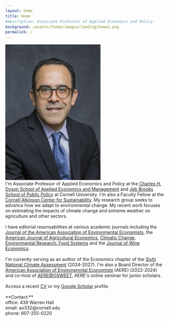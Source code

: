 ```yaml
---
layout: home
title: Home
#description: Associate Professor of Applied Economics and Policy
background: /assets/theme/images/landing/home2.png
permalink: /
---
```


<!--
PLEASE READ THIS BEFORE EDIT THE HOME PAGE
- To have two columns, use an html table to emulate a table with two columns

- This is how embeed links in a html code
<a href="https://dyson.cornell.edu" target="_blank">Charles H. Dyson School of Applied Economics and Management</a>

<br/> is just space between paragraphs in html
-->
<div class="container">
  <div class="row">
    <div class="col-sm">
        <img src="/assets/theme/images/landing/aob1.jpg" alt="MarineGEO circle logo" style="width: 300px"/>
    </div>
    <div class="col-sm">
      I'm Associate Professor of Applied Economics and Policy at the  <a href="https://dyson.cornell.edu" target="_blank">Charles H. Dyson School of Applied Economics and Management</a> and <a href="https://publicpolicy.cornell.edu" target="_blank">Jeb Brooks School of Public Policy</a> at Cornell University. I'm also a Faculty Fellow at the <a href="https://www.atkinson.cornell.edu" target="_blank">Cornell Atkinson Center for Sustainability</a>. My research group seeks to advance how we adapt to environmental change. My recent work focuses on estimating the impacts of climate change and extreme weather on agriculture and other sectors.     
      <br/><br/>
      I have editorial resonsabilities at various academic journals including the <a href="https://www.journals.uchicago.edu/journals/jaere/board" target="_blank">Journal of the American Association of Environmental Economists</a>, the <a href="https://onlinelibrary.wiley.com/page/journal/14678276/homepage/editorial-board" target="_blank">American Journal of Agricultural Economics</a>, <a href="https://link.springer.com/journal/10584/editorial-board" target="_blank">Climatic Change</a>, <a href="https://publishingsupport.iopscience.iop.org/journals/environmental-research-food-systems/editorial-board/" target="_blank">Environmental Research: Food Systems</a> and the <a href="https://wine-economics.org/journal/editors/" target="_blank">Journal of Wine Economics</a>.
      <br/><br/>
      I'm currently serving as an author of the Economics chapter of the <a href="https://www.globalchange.gov/nca6" target="_blank">Sixth National Climate Assessment</a> (2024-2027). I'm also a Board Director of the <a href="https://www.aere.org/board-of-directors" target="_blank">American Association of Environemntal Economists</a> (AERE) (2022-2024) and co-host of <a href="https://aere.memberclicks.net/osweet-paper-sessions" target="_blank">AERE@OSWEET</a>, AERE's online seminar for junior scholars. 
      <br/><br/>
      Access a recent <a href="/assets/theme/cv.pdf" target="_blank">CV</a> or my <a href="https://scholar.google.com/citations?user=kEZ0ezkAAAAJ&hl=en" target="_blank">Google Scholar</a> profile.
    </div>
  </div>
</div>

<!-- This is Markdown 
    So links are [text](link).
--->
<br/>
  **Contact:** <br/> 
  office: 439 Warren Hall<br/> 
  email:  ao332@cornell.edu<br/>
  phone:  607-255-0220<br/> 